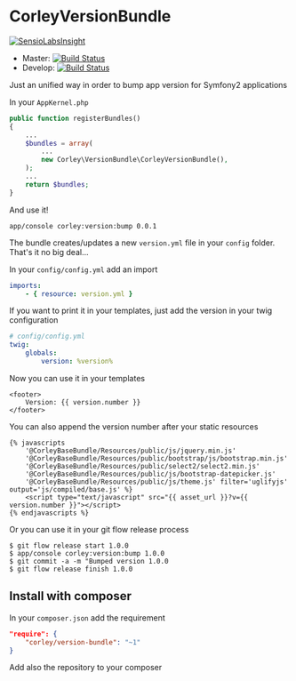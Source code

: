 # CorleyVersionBundle

[![SensioLabsInsight](https://insight.sensiolabs.com/projects/692eec97-7638-4e6d-b87b-452c7d9f028f/small.png)](https://insight.sensiolabs.com/projects/692eec97-7638-4e6d-b87b-452c7d9f028f)

 * Master: [![Build Status](https://travis-ci.org/wdalmut/CorleyVersionBundle.svg?branch=master)](https://travis-ci.org/wdalmut/CorleyVersionBundle)
 * Develop: [![Build Status](https://travis-ci.org/wdalmut/CorleyVersionBundle.svg?branch=develop)](https://travis-ci.org/wdalmut/CorleyVersionBundle)

Just an unified way in order to bump app version for Symfony2 applications

In your `AppKernel.php`

```php
public function registerBundles()
{
    ...
    $bundles = array(
        ...
        new Corley\VersionBundle\CorleyVersionBundle(),
    );
    ...
    return $bundles;
}
```

And use it!

```shell
app/console corley:version:bump 0.0.1
```

The bundle creates/updates a new `version.yml` file in your `config` folder. That's it
no big deal...

In your `config/config.yml` add an import

```yml
imports:
    - { resource: version.yml }
```

If you want to print it in your templates, just add the version in your twig
configuration


```yaml
# config/config.yml
twig:
    globals:
        version: %version%
```

Now you can use it in your templates

```jinja
<footer>
    Version: {{ version.number }}
</footer>
```

You can also append the version number after your static resources

```jinja
{% javascripts
    '@CorleyBaseBundle/Resources/public/js/jquery.min.js'
    '@CorleyBaseBundle/Resources/public/bootstrap/js/bootstrap.min.js'
    '@CorleyBaseBundle/Resources/public/select2/select2.min.js'
    '@CorleyBaseBundle/Resources/public/js/bootstrap-datepicker.js'
    '@CorleyBaseBundle/Resources/public/js/theme.js' filter='uglifyjs' output='js/compiled/base.js' %}
    <script type="text/javascript" src="{{ asset_url }}?v={{ version.number }}"></script>
{% endjavascripts %}
```

Or you can use it in your git flow release process

```shell
$ git flow release start 1.0.0
$ app/console corley:version:bump 1.0.0
$ git commit -a -m "Bumped version 1.0.0
$ git flow release finish 1.0.0
```

## Install with composer

In your `composer.json` add the requirement

```json
"require": {
    "corley/version-bundle": "~1"
}
```

Add also the repository to your composer


